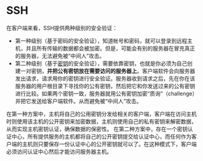 # SSH

在客户端来看，SSH提供两种级别的安全验证：

- 第一种级别（基于密码的安全验证），知道帐号和密码，就可以登录到远程主机，并且所有传输的数据都会被加密。但是，可能会有别的服务器在冒充真正的服务器，无法避免被“中间人”攻击。
- 第二种级别（基于[密钥](https://links.jianshu.com/go?to=https%3A%2F%2Fzh.wikipedia.org%2Fwiki%2F%25E5%2585%25AC%25E5%25BC%2580%25E5%25AF%2586%25E9%2592%25A5%25E5%258A%25A0%25E5%25AF%2586)的安全验证），需要依靠密钥，也就是你必须为自己创建一对密钥，**并把公有密钥放在需要访问的服务器上**。客户端软件会向服务器发出请求，请求用你的密钥进行安全验证。服务器收到请求之后，先在你在该服务器的用户根目录下寻找你的公有密钥，然后把它和你发送过来的公有密钥进行比较。如果两个密钥一致，服务器就用公有密钥加密“质询”（challenge）并把它发送给客户端软件。从而避免被“中间人”攻击。

在第一种方案中，主机将自己的公用密钥分发给相关的客户端，客户端在访问主机时则使用该主机的公开密钥来加密数据，主机则使用自己的私有密钥来解密数据，从而实现主机密钥认证，确保数据的保密性。 在第二种方案中，存在一个密钥认证中心，所有提供服务的主机都将自己的公开密钥提交给认证中心，而任何作为客户端的主机则只要保存一份认证中心的公开密钥就可以了。在这种模式下，客户端必须访问认证中心然后才能访问服务器主机。

